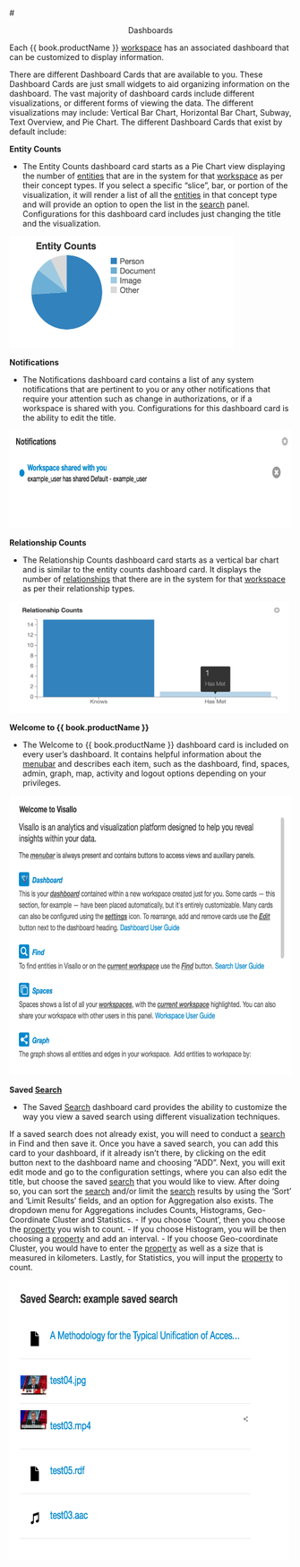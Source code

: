 #<center> Dashboards </center>

Each {{ book.productName }} [workspace](workspaces.md) has an associated dashboard that can be customized to display
information.

There are different Dashboard Cards that are available to you. These Dashboard Cards are just small widgets to aid
organizing information on the dashboard. The vast majority of dashboard cards include different visualizations, or
different forms of viewing the data. The different visualizations may include: Vertical Bar Chart, Horizontal Bar Chart,
Subway, Text Overview, and Pie Chart. The different Dashboard Cards that exist by default include:

**Entity Counts**
   - The Entity Counts dashboard card starts as a Pie Chart view displaying the number of [entities](vertices.md)
   that are in the system for that [workspace](workspaces.md) as per their concept types. If you select a specific
   “slice”, bar, or portion of the visualization, it will render a list of all the [entities](vertices.md) in that concept type
   and will provide an option to open the list in the [search](search.md) panel. Configurations for this dashboard card
   includes just changing the title and the visualization.

<img src = images/entity-counts.png width="400" height="200">

**Notifications**
   - The Notifications dashboard card contains a list of any system notifications that are pertinent to you or any other
   notifications that require your attention such as change in authorizations, or if a workspace is shared with you.
   Configurations for this dashboard card is the ability to edit the title.

<img src = images/system-notification-dashboard-card.png width="600" height="175">

**Relationship Counts**
   - The Relationship Counts dashboard card starts as a vertical bar chart and is similar to the entity counts
   dashboard card. It displays the number of [relationships](edges.md) that there are in the system for that
   [workspace](workspaces.md) as per their relationship types.

<img src = images/relationship-counts.png width="500" height="200">

**Welcome to {{ book.productName }}**

   - The Welcome to {{ book.productName }}  dashboard card is included on every user’s dashboard. It contains helpful
     information about the [menubar](navigation.md) and describes each item, such as the dashboard, find, spaces, admin,
     graph, map, activity and logout options depending on your privileges.

<img src = images/welcome-to-visallo.png width="725" height="500">

**Saved [Search](search.md)**
   - The Saved [Search](search.md) dashboard card provides the ability to customize the way you view a saved search using
   different visualization techniques.

   If a saved search does not already exist, you will need to conduct a [search](search.md) in Find and then
   save it. Once you have a saved search, you can add this card to your dashboard, if it already isn’t there, by clicking
   on the edit button next to the dashboard name and choosing “ADD”. Next, you will exit edit mode and go to the configuration
   settings, where you can also edit the title, but choose the saved [search](search.md) that you would like
   to view. After doing so, you can sort the [search](search.md) and/or limit the [search](search.md) results by using
   the ‘Sort’ and ‘Limit Results’ fields, and an option for Aggregation also exists. The dropdown menu for Aggregations
   includes Counts, Histograms, Geo-Coordinate Cluster and Statistics.
        - If you choose ‘Count’, then you choose the [property](properties.md) you wish to count.
        - If you choose Histogram, you will be then choosing a [property](properties.md) and add an interval.
        - If you choose Geo-coordinate Cluster, you would have to enter the [property](properties.md) as well as a size
          that is measured in kilometers. Lastly, for Statistics, you will input the [property](properties.md) to count.

<img src = images/saved-search.png width="500" height="500">

<!--
TODO:
- editing
-->
